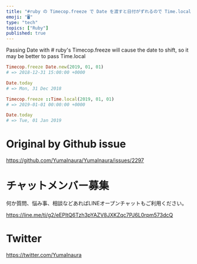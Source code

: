 ```yaml
---
title: "#ruby の Timecop.freeze で Date を渡すと日付がずれるので Time.local を渡した方が良いかも"
emoji: "🖥"
type: "tech"
topics: ["Ruby"]
published: true
---
```


Passing Date with # ruby's Timecop.freeze will cause the date to shift, so it may be better to pass Time.local


```rb
Timecop.freeze Date.new(2019, 01, 01)
# => 2018-12-31 15:00:00 +0000

Date.today
# => Mon, 31 Dec 2018

Timecop.freeze ::Time.local(2019, 01, 01)
# => 2019-01-01 00:00:00 +0000

Date.today
# => Tue, 01 Jan 2019

```


# Original by Github issue

https://github.com/YumaInaura/YumaInaura/issues/2297








<!-- Update From Qiita API -->

# チャットメンバー募集


何か質問、悩み事、相談などあればLINEオープンチャットもご利用ください。

https://line.me/ti/g2/eEPltQ6Tzh3pYAZV8JXKZqc7PJ6L0rpm573dcQ





# Twitter


https://twitter.com/YumaInaura


<!-- Update From Qiita API -->


